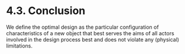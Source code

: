# 4.3. Conclusion

We define the optimal design as the particular configuration of characteristics of a new object that best serves the aims of all actors involved in the design process best and does not violate any (physical) limitations.